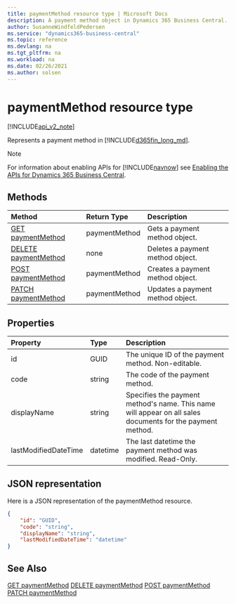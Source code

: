 ```yaml
---
title: paymentMethod resource type | Microsoft Docs
description: A payment method object in Dynamics 365 Business Central.
author: SusanneWindfeldPedersen
ms.service: "dynamics365-business-central"
ms.topic: reference
ms.devlang: na
ms.tgt_pltfrm: na
ms.workload: na
ms.date: 02/26/2021
ms.author: solsen
---
```


# paymentMethod resource type

[!INCLUDE[api_v2_note](../../includes/api_v2_note.md)]

<!-- START>DO_NOT_EDIT -->
<!-- IMPORTANT:Do not edit any of the content between here and the END>DO_NOT_EDIT. -->
Represents a payment method in [!INCLUDE[d365fin_long_md](../../includes/d365fin_long_md.md)].

> [!NOTE]
> For information about enabling APIs for [!INCLUDE[navnow](../../includes/navnow_md.md)] see [Enabling the APIs for Dynamics 365 Business Central](../enabling-apis-for-dynamics-nav.md).

## Methods

| Method | Return Type|Description |
|:--------------------|:-----------|:-------------------------|
|[GET paymentMethod](../api/dynamics_paymentmethod_get.md)|paymentMethod|Gets a payment method object.|
|[DELETE paymentMethod](../api/dynamics_paymentmethod_delete.md)|none|Deletes a payment method object.|
|[POST paymentMethod](../api/dynamics_paymentmethod_create.md)|paymentMethod|Creates a payment method object.|
|[PATCH paymentMethod](../api/dynamics_paymentmethod_update.md)|paymentMethod|Updates a payment method object.|



## Properties

| Property           | Type   |Description     |
|:-------------------|:-------|:---------------|
|id|GUID|The unique ID of the payment method. Non-editable.|
|code|string|The code of the payment method.|
|displayName|string|Specifies the payment method's name. This name will appear on all sales documents for the payment method.|
|lastModifiedDateTime|datetime|The last datetime the payment method was modified. Read-Only.|

## JSON representation

Here is a JSON representation of the paymentMethod resource.


```json
{
    "id": "GUID",
    "code": "string",
    "displayName": "string",
    "lastModifiedDateTime": "datetime"
}
```
<!-- IMPORTANT: END>DO_NOT_EDIT -->



## See Also
[GET paymentMethod](../api/dynamics_paymentMethod_Get.md)
[DELETE paymentMethod](../api/dynamics_paymentMethod_Delete.md)
[POST paymentMethod](../api/dynamics_paymentMethod_Create.md)
[PATCH paymentMethod](../api/dynamics_paymentMethod_Update.md)
